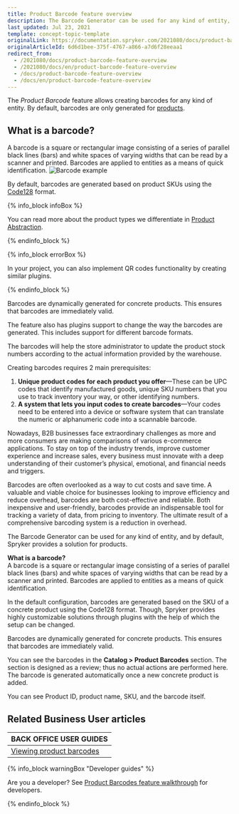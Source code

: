 ```yaml
---
title: Product Barcode feature overview
description: The Barcode Generator can be used for any kind of entity, and by default, we provide a solution for products.
last_updated: Jul 23, 2021
template: concept-topic-template
originalLink: https://documentation.spryker.com/2021080/docs/product-barcode-feature-overview
originalArticleId: 6d6d1bee-375f-4767-a866-a7d6f28eeaa1
redirect_from:
  - /2021080/docs/product-barcode-feature-overview
  - /2021080/docs/en/product-barcode-feature-overview
  - /docs/product-barcode-feature-overview
  - /docs/en/product-barcode-feature-overview
---
```


The *Product Barcode*  feature allows creating barcodes for any kind of entity. By default, barcodes are only generated for [products](/docs/scos/user/features/{{page.version}}/product-feature-overview/product-feature-overview.html).

## What is a barcode?

A barcode is a square or rectangular image consisting of a series of parallel black lines (bars) and white spaces of varying widths that can be read by a scanner and printed. Barcodes are applied to entities as a means of quick identification.
![Barcode example](https://spryker.s3.eu-central-1.amazonaws.com/docs/Features/Product+Management/Barcode+Generator/Barcode+Generator+Feature+Overview/barcode.png)

By default, barcodes are generated based on product SKUs using the [Code128](https://en.wikipedia.org/wiki/Code_128) format.

{% info_block infoBox %}

You can read more about the product types we differentiate in [Product Abstraction](/docs/scos/user/features/{{page.version}}/product-feature-overview/product-feature-overview.html).

{% endinfo_block %}

{% info_block errorBox %}

In your project, you can also implement QR codes functionality by creating similar plugins.

{% endinfo_block %}

Barcodes are dynamically generated for concrete products. This ensures that barcodes are immediately valid.

The feature also has plugins support to change the way the barcodes are generated. This includes support for different barcode formats.

The barcodes will help the store administrator to update the product stock numbers according to the actual information provided by the warehouse.

Creating barcodes requires 2 main prerequisites:

1. **Unique product codes for each product you offer**—These can be UPC codes that identify manufactured goods, unique SKU numbers that you use to track inventory your way, or other identifying numbers.
2. **A system that lets you input codes to create barcodes**—Your codes need to be entered into a device or software system that can translate the numeric or alphanumeric code into a scannable barcode.

Nowadays, B2B businesses face extraordinary challenges as more and more consumers are making comparisons of various e-commerce applications. To stay on top of the industry trends, improve customer experience and increase sales, every business must innovate with a deep understanding of their customer’s physical, emotional, and financial needs and triggers.

Barcodes are often overlooked as a way to cut costs and save time. A valuable and viable choice for businesses looking to improve efficiency and reduce overhead, barcodes are both cost-effective and reliable. Both inexpensive and user-friendly, barcodes provide an indispensable tool for tracking a variety of data, from pricing to inventory. The ultimate result of a comprehensive barcoding system is a reduction in overhead.

The Barcode Generator can be used for any kind of entity, and by default, Spryker provides a solution for products.

**What is a barcode?**
<br>A barcode is a square or rectangular image consisting of a series of parallel black lines (bars) and white spaces of varying widths that can be read by a scanner and printed. Barcodes are applied to entities as a means of quick identification.

In the default configuration, barcodes are generated based on the SKU of a concrete product using the Code128 format. Though, Spryker provides highly customizable solutions through plugins with the help of which the setup can be changed.

Barcodes are dynamically generated for concrete products. This ensures that barcodes are immediately valid.

You can see the barcodes in the **Catalog&nbsp;<span aria-label="and then">></span> Product Barcodes** section. The section is designed as a review; thus no actual actions are performed here. The barcode is generated automatically once a new concrete product is added.

You can see Product ID, product name, SKU, and the barcode itself.

## Related Business User articles

|BACK OFFICE USER GUIDES|
|---|
| [Viewing product barcodes](/docs/scos/user/back-office-user-guides/{{page.version}}/catalog/product-barcodes/viewing-product-barcodes.html)  |

{% info_block warningBox "Developer guides" %}

Are you a developer? See [Product Barcodes feature walkthrough](/docs/scos/dev/feature-walkthroughs/{{page.version}}/product-barcode-feature-walkthrough.html) for developers.

{% endinfo_block %}

